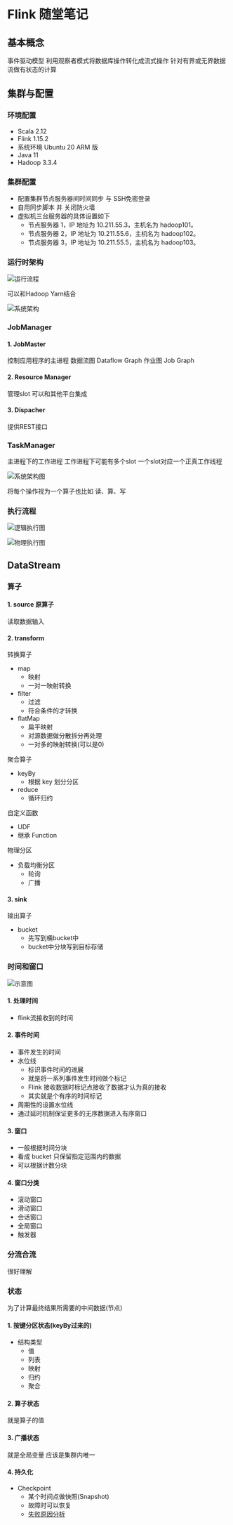 # Flink 随堂笔记


## 基本概念

事件驱动模型
利用观察者模式将数据库操作转化成流式操作
针对有界或无界数据流做有状态的计算

## 集群与配置

### 环境配置
+ Scala 2.12
+ Flink 1.15.2
+ 系统环境 Ubuntu 20 ARM 版
+ Java 11
+ Hadoop 3.3.4

### 集群配置
+ 配置集群节点服务器间时间同步 与 SSH免密登录
+ 自用同步脚本 并 关闭防火墙
+ 虚拟机三台服务器的具体设置如下
    + 节点服务器 1，IP 地址为 10.211.55.3，主机名为 hadoop101。
    + 节点服务器 2，IP 地址为 10.211.55.6，主机名为 hadoop102。
    + 节点服务器 3，IP 地址为 10.211.55.5，主机名为 hadoop103。

### 运行时架构

![运行流程](./整体流程.png)

可以和Hadoop Yarn结合

![系统架构](./系统架构.png)


### JobManager

#### 1. JobMaster
控制应用程序的主进程
数据流图 Dataflow Graph
作业图 Job Graph

#### 2. Resource Manager
管理slot
可以和其他平台集成

#### 3. Dispacher
提供REST接口

### TaskManager
主进程下的工作进程
工作进程下可能有多个slot
一个slot对应一个正真工作线程

![系统架构图](./task与slot图.png)

将每个操作视为一个算子也比如 读、算、写

### 执行流程

![逻辑执行图](./逻辑执行图.png)

![物理执行图](./物理执行图.png)

## DataStream

### 算子

#### 1. source 原算子
读取数据输入

#### 2. transform
转换算子
+ map
    + 映射
    + 一对一映射转换
+ filter
    + 过滤
    + 符合条件的才转换
+ flatMap
    + 扁平映射
    + 对源数据做分散拆分再处理
    + 一对多的映射转换(可以是0)

聚合算子
+ keyBy
    + 根据 key 划分分区
+ reduce
    + 循环归约

自定义函数
+ UDF
+ 继承 Function

物理分区
+ 负载均衡分区
    + 轮询
    + 广播

#### 3. sink
输出算子
+ bucket
    + 先写到桶bucket中
    + bucket中分块写到目标存储

### 时间和窗口

![示意图](./水位线与窗口示意图.png)

#### 1. 处理时间
+ flink流接收到的时间

#### 2. 事件时间
+ 事件发生的时间
+ 水位线
    + 标识事件时间的进展
    + 就是将一系列事件发生时间做个标记
    + Flink 接收数据时标记点接收了数据才认为真的接收
    + 其实就是个有序的时间标记
+ 周期性的设置水位线
+ 通过延时机制保证更多的无序数据进入有序窗口

#### 3. 窗口
+ 一般根据时间分块
+ 看成 bucket 只保留指定范围内的数据
+ 可以根据计数分块

#### 4. 窗口分类
+ 滚动窗口
+ 滑动窗口
+ 会话窗口
+ 全局窗口
+ 触发器

### 分流合流
很好理解

### 状态
为了计算最终结果所需要的中间数据(节点)
#### 1. 按键分区状态(keyBy过来的)
+ 结构类型
    + 值
    + 列表
    + 映射
    + 归约
    + 聚合

#### 2. 算子状态
就是算子的值

#### 3. 广播状态
就是全局变量
应该是集群内唯一

#### 4. 持久化
+ Checkpoint
    + 某个时间点做快照(Snapshot)
    + 故障时可以恢复
    + [失败原因分析](https://cloud.tencent.com/developer/news/588940)
